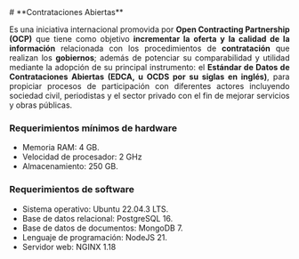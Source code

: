 <div style="text-align: justify;">
# **Contrataciones Abiertas**

Es una iniciativa internacional promovida por **Open Contracting Partnership (OCP)** que tiene como objetivo **incrementar la oferta y la calidad de la información** relacionada con los procedimientos de **contratación** que realizan los **gobiernos**; además de potenciar su comparabilidad y utilidad mediante la adopción de su principal instrumento: el **Estándar de Datos de Contrataciones Abiertas (EDCA, u OCDS por su siglas en inglés)**, para propiciar procesos de participación con diferentes actores incluyendo sociedad civil, periodistas y el sector privado con el fin de mejorar servicios y obras públicas.


### Requerimientos mínimos de hardware
- Memoria RAM: 4 GB.
- Velocidad de procesador: 2 GHz
- Almacenamiento: 250 GB.

### Requerimientos de software
- Sistema operativo: Ubuntu 22.04.3 LTS.
- Base de datos relacional: PostgreSQL 16.
- Base de datos de documentos: MongoDB 7.
- Lenguaje de programación: NodeJS 21.
- Servidor web: NGINX 1.18
</div>